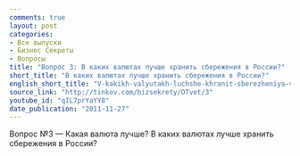 ```yaml
---
comments: true
layout: post
categories:
- Все выпуски
- Бизнес Секреты
- Вопросы
title: "Вопрос 3: В каких валютах лучше хранить сбережения в России?"
short_title: "В каких валютах лучше хранить сбережения в России?"
english_short_title: "V-kakikh-valyutakh-luchshe-khranit-sberezheniya-v-Rossii"
source_link: "http://tinkov.com/bizsekrety/OTvet/3"
youtube_id: "qIL7prYaYY8"
date_publication: "2011-11-27"
---
```

Вопрос №3 — Какая валюта лучше?
В каких валютах лучше хранить сбережения в России?

